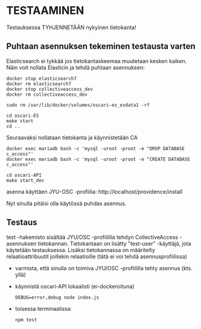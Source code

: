 
# TESTAAMINEN

Testauksessa TYHJENNETÄÄN nykyinen tietokanta!

## Puhtaan asennuksen tekeminen testausta varten

Elasticsearch ei tykkää jos tietokantaskeemaa muutetaan kesken kaiken. Näin voit nollata Elasticin ja tehdä puhtaan asennuksen:

    docker stop elasticsearch7
	docker rm elasticsearch7
	docker stop collectiveaccess_dev
	docker rm collectiveaccess_dev

	sudo rm /var/lib/docker/volumes/oscari-es_esdata1 -rf

	cd oscari-ES
	make start
	cd ..

Seuraavaksi nollataan tietokanta ja käynnistetään CA


	docker exec mariadb bash -c 'mysql -uroot -proot -e "DROP DATABASE c_access"'
	docker exec mariadb bash -c 'mysql -uroot -proot -e "CREATE DATABASE c_access"'

	cd oscari-API
	make start_dev

asenna käyttäen JYU-OSC -profiilia: http://localhost/providence/install

Nyt sinulla pitäisi olla käytössä puhdas asennus.

## Testaus

test -hakemisto sisältää JYU/OSC -profiililla tehdyn CollectiveAccess -asennuksen tietokannan. Tietokantaan on lisätty "test-user" -käyttäjä, jota käytetään testauksessa. Lisäksi tietokannassa on määritelty relaatioattribuutit joillekin relaatioille (tätä ei voi tehdä asennusprofiilissa)

- varmista, että sinulla on toimiva JYU/OSC -profiililla tehty asennus (kts. yllä)
- käynnistä oscari-API lokaalisti (ei-dockeroituna)

      DEBUG=error,debug node index.js

- toisessa terminaalissa:

      npm test
